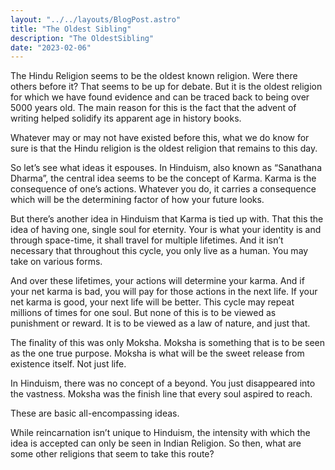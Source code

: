 ```yaml
---
layout: "../../layouts/BlogPost.astro"
title: "The Oldest Sibling"
description: "The OldestSibling"
date: "2023-02-06"
---
```



The Hindu Religion seems to be the oldest known religion. Were there others before it? That seems to be up for debate. But it is the oldest religion for which we have found evidence and can be traced back to being over 5000 years old. The main reason for this is the fact that the advent of writing helped solidify its apparent age in history books.


Whatever may or may not have existed before this, what we do know for sure is that the Hindu religion is the oldest religion that remains to this day.


So let’s see what ideas it espouses.
In Hinduism, also known as “Sanathana Dharma”, the central idea seems to be the concept of Karma. Karma is the consequence of one’s actions. Whatever you do, it carries a consequence which will be the determining factor of how your future looks.


But there’s another idea in Hinduism that Karma is tied up with. That this the idea of having one, single soul for eternity. Your is what your identity is and through space-time, it shall travel for multiple lifetimes. And it isn’t necessary that throughout this cycle, you only live as a human. You may take on various forms.


And over these lifetimes, your actions will determine your karma. And if your net karma is bad, you will pay for those actions in the next life. If your net karma is good, your next life will be better. This cycle may repeat millions of times for one soul. But none of this is to be viewed as punishment or reward. It is to be viewed as a law of nature, and just that. 


The finality of this was only Moksha. Moksha is something that is to be seen as the one true purpose. Moksha is what will be the sweet release from existence itself. Not just life. 


In Hinduism, there was no concept of a beyond. You just disappeared into the vastness. Moksha was the finish line that every soul aspired to reach.




These are basic all-encompassing ideas.


While reincarnation isn’t unique to Hinduism, the intensity with which the idea is accepted can only be seen in Indian Religion.
So then, what are some other religions that seem to take this route?


